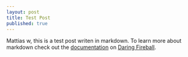 ```yaml
---
layout: post
title: Test Post
published: true
---
```


Mattias w, this is a test post writen in markdown. To learn more about markdown check out the [documentation](http://daringfireball.net/projects/markdown/) on [Daring Fireball](http://daringfireball.net/).